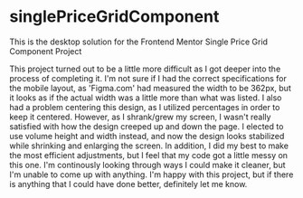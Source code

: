 # singlePriceGridComponent
This is the desktop solution for the Frontend Mentor Single Price Grid Component Project

This project turned out to be a little more difficult as I got deeper into the process of completing it.  I'm not sure if I had the correct specifications for the mobile layout, as 'Figma.com' had measured the width to be 362px, but it looks as if the actual width was a little more than what was listed.  I also had a problem centering this design, as I utilized percentages in order to keep it centered.  However, as I shrank/grew my screen, I wasn't really satisfied with how the design creeped up and down the page.  I elected to use volume height and width instead, and now the design looks stabilized while shrinking and enlarging the screen.  In addition, I did my best to make the most efficient adjustments, but I feel that my code got a little messy on this one.  I'm continously looking through ways I could make it cleaner, but I'm unable to come up with anything.  I'm happy with this project, but if there is anything that I could have done better, definitely let me know.
